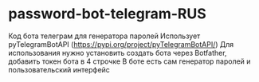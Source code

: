 # password-bot-telegram-RUS
Код бота телеграм для генератора паролей
Использует pyTelegramBotAPI (https://pypi.org/project/pyTelegramBotAPI/)
Для использования нужно установить создать бота через Botfather, добавить токен бота в 4 строчке
В боте есть сам генератор паролей и пользовательский интерфейс
